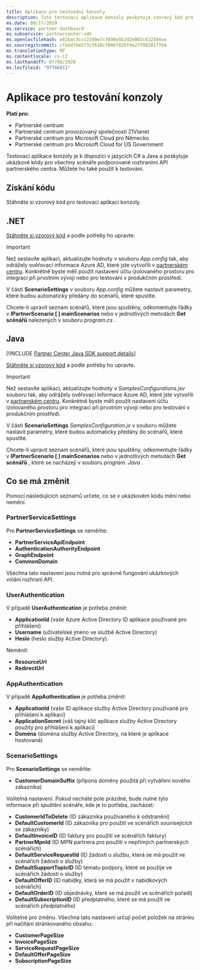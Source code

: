 ```yaml
---
title: Aplikace pro testování konzoly
description: Tato testovací aplikace konzoly poskytuje vzorový kód pro všechny scénáře podporované rozhraními API partnerského centra. Můžete ho také použít k testování.
ms.date: 09/17/2019
ms.service: partner-dashboard
ms.subservice: partnercenter-sdk
ms.openlocfilehash: e82bac3ccc22d0e7cf898e5b2d2e002c622584ae
ms.sourcegitcommit: cfedd76e573c5616cf006f826f4e27f08281f7b4
ms.translationtype: MT
ms.contentlocale: cs-CZ
ms.lasthandoff: 07/08/2020
ms.locfileid: "97766811"
---
```

# <a name="console-test-app"></a>Aplikace pro testování konzoly

**Platí pro:**

- Partnerské centrum
- Partnerské centrum provozovaný společností 21Vianet
- Partnerské centrum pro Microsoft Cloud pro Německo
- Partnerské centrum pro Microsoft Cloud for US Government

Testovací aplikace konzoly je k dispozici v jazycích C# a Java a poskytuje ukázkové kódy pro všechny scénáře podporované rozhraními API partnerského centra. Můžete ho také použít k testování.

## <a name="get-the-code"></a>Získání kódu

Stáhněte si vzorový kód pro testovací aplikaci konzoly.

## <a name="net"></a>.NET

[Stáhněte si vzorový kód](https://go.microsoft.com/fwlink/p/?LinkId=746682) a podle potřeby ho upravte.

> [!IMPORTANT]
> Než sestavíte aplikaci, aktualizujte hodnoty v souboru *App.config* tak, aby odrážely ověřovací informace Azure AD, které jste vytvořili v [partnerském centru](partner-center-authentication.md). Konkrétně byste měli použít nastavení účtu izolovaného prostoru pro integraci při prvotním vývoji nebo pro testování v produkčním prostředí.

V části **ScenarioSettings** v souboru *App.config* můžete nastavit parametry, které budou automaticky předány do scénářů, které spustíte.

Chcete-li upravit seznam scénářů, které jsou spuštěny, odkomentujte řádky v **IPartnerScenario \[ \] mainScenarios** nebo v jednotlivých metodách **Get scénářů** nalezených v souboru *program.cs* .

## <a name="java"></a>Java

[!INCLUDE [Partner Center Java SDK support details](../includes/java-sdk-support.md)]

[Stáhněte si vzorový kód](https://go.microsoft.com/fwlink/p/?LinkId=2026887) a podle potřeby ho upravte.

> [!IMPORTANT]
> Než sestavíte aplikaci, aktualizujte hodnoty v *SamplesConfigurations.jsv* souboru tak, aby odrážely ověřovací informace Azure AD, které jste vytvořili v [partnerském centru](partner-center-authentication.md). Konkrétně byste měli použít nastavení účtu izolovaného prostoru pro integraci při prvotním vývoji nebo pro testování v produkčním prostředí.

V části **ScenarioSettings** *SamplesConfiguration.js* v souboru můžete nastavit parametry, které budou automaticky předány do scénářů, které spustíte.

Chcete-li upravit seznam scénářů, které jsou spuštěny, odkomentujte řádky v **IPartnerScenario \[ \] mainScenarios** nebo v jednotlivých metodách **Get scénářů** , které se nacházejí v souboru *program. Java* .

## <a name="what-to-change"></a>Co se má změnit

Pomocí následujících seznamů určete, co se v ukázkovém kódu mění nebo nemění.

### <a name="partnerservicesettings"></a>PartnerServiceSettings

Pro **PartnerServiceSettings** se neměňte:

- **PartnerServiceApiEndpoint**
- **AuthenticationAuthorityEndpoint**
- **GraphEndpoint**
- **CommonDomain**

Všechna tato nastavení jsou nutná pro správné fungování ukázkových volání rozhraní API.

### <a name="userauthentication"></a>UserAuthentication

V případě **UserAuthentication** je potřeba změnit:

- **ApplicationId** (vaše Azure Active Directory ID aplikace používané pro přihlášení)
- **Username** (uživatelské jméno ve službě Active Directory)
- **Heslo** (heslo služby Active Directory).

Neměnit:

- **ResourceUrl**
- **RedirectUrl**

### <a name="appauthentication"></a>AppAuthentication

V případě **AppAuthentication** je potřeba změnit:

- **ApplicationId** (vaše ID aplikace služby Active Directory používané pro přihlášení k aplikaci)
- **ApplicationSecret** (váš tajný klíč aplikace služby Active Directory použitý pro přihlášení k aplikaci)
- **Doména** (doména služby Active Directory, na které je aplikace hostovaná)

### <a name="scenariosettings"></a>ScenarioSettings

Pro **ScenarioSettings** se neměňte:

- **CustomerDomainSuffix** (přípona domény použitá při vytváření nového zákazníka)

Volitelná nastavení. Pokud necháte pole prázdné, bude nutné tyto informace při spuštění scénáře, kde je to potřeba, zacházet:

- **CustomerIdToDelete** (ID zákazníka používaného k odstranění)
- **DefaultCustomerId** (ID zákazníka pro použití ve scénářích souvisejících se zákazníky)
- **DefaultInvoiceID** (ID faktury pro použití ve scénářích faktury)
- **PartnerMpnId** (ID MPN partnera pro použití v nepřímých partnerských scénářích)
- **DefaultServiceRequestId** (ID žádosti o službu, která se má použít ve scénářích žádosti o služby)
- **DefaultSupportTopicID** (ID tématu podpory, které se použije ve scénářích žádosti o služby)
- **DefaultOfferID** (ID nabídky, která se má použít v nabídkových scénářích)
- **DefaultOrderID** (ID objednávky, které se má použít ve scénářích pořadí)
- **DefaultSubscriptionID** (ID předplatného, které se má použít ve scénářích předplatného)

Volitelné pro změnu. Všechna tato nastavení určují počet položek na stránku při načítání stránkovaného obsahu:

- **CustomerPageSize**
- **InvoicePageSize**
- **ServiceRequestPageSize**
- **DefaultOfferPageSize**
- **SubscriptionPageSize**
